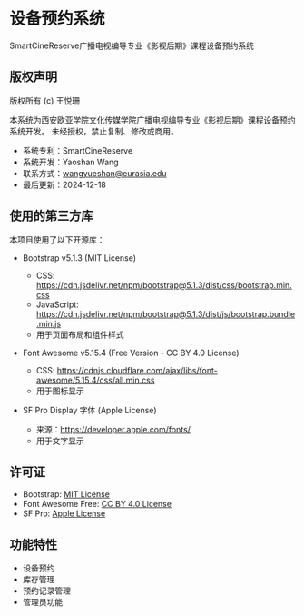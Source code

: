 # 设备预约系统

SmartCineReserve广播电视编导专业《影视后期》课程设备预约系统

## 版权声明

版权所有 (c)  王悦珊

本系统为西安欧亚学院文化传媒学院广播电视编导专业《影视后期》课程设备预约系统开发。
未经授权，禁止复制、修改或商用。

- 系统专利：SmartCineReserve
- 系统开发：Yaoshan Wang
- 联系方式：wangyueshan@eurasia.edu
- 最后更新：2024-12-18

## 使用的第三方库

本项目使用了以下开源库：

- Bootstrap v5.1.3 (MIT License)
  - CSS: https://cdn.jsdelivr.net/npm/bootstrap@5.1.3/dist/css/bootstrap.min.css
  - JavaScript: https://cdn.jsdelivr.net/npm/bootstrap@5.1.3/dist/js/bootstrap.bundle.min.js
  - 用于页面布局和组件样式

- Font Awesome v5.15.4 (Free Version - CC BY 4.0 License)
  - CSS: https://cdnjs.cloudflare.com/ajax/libs/font-awesome/5.15.4/css/all.min.css
  - 用于图标显示

- SF Pro Display 字体 (Apple License)
  - 来源：https://developer.apple.com/fonts/
  - 用于文字显示

## 许可证

- Bootstrap: [MIT License](https://github.com/twbs/bootstrap/blob/main/LICENSE)
- Font Awesome Free: [CC BY 4.0 License](https://fontawesome.com/license/free)
- SF Pro: [Apple License](https://developer.apple.com/fonts/)

## 功能特性

- 设备预约
- 库存管理
- 预约记录管理
- 管理员功能
